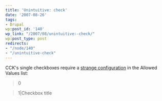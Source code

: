```yaml
---
title: 'Unintuitive: check'
date: '2007-08-26'
tags:
- Drupal
wp:post_id: '140'
wp_link: "/2007/08/unintuitive:-check/"
wp:post_type: post
redirects:
- "/node/140"
- "/unintuitive-check"
---
```


CCK's single checkboxes require a [strange configuration](http://drupal.org/node/120377) in the Allowed Values list:

>

> 0

> 1|Checkbox title

>
